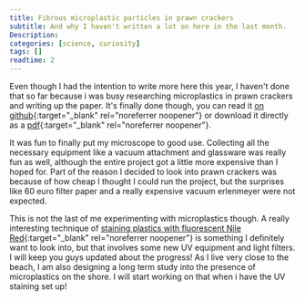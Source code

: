 ```yaml
---
title: Fibrous microplastic particles in prawn crackers
subtitle: And why I haven't written a lot on here in the last month.
Description:
categories: [science, curiosity]
tags: []
readtime: 2
---
```


Even though I had the intention to write more here this year, I haven't done that so far because i was busy researching microplastics in prawn crackers and writing up the paper. It's finally done though, you can read it [on github](https://github.com/PrinsFrank/PrinsFrank.nl/blob/master/papers/2020-02-08-fibrous-microplastic-particles-in-prawn-crackers.pdf){:target="_blank" rel="noreferrer noopener"} or download it directly as a [pdf](https://github.com/PrinsFrank/PrinsFrank.nl/raw/master/papers/2020-02-08-fibrous-microplastic-particles-in-prawn-crackers.pdf
){:target="_blank" rel="noreferrer noopener"}.

It was fun to finally put my microscope to good use. Collecting all the necessary equipment like a vacuum attachment and glassware was really fun as well, although the entire project got a little more expensive than I hoped for. Part of the reason I decided to look into prawn crackers was because of how cheap I thought I could run the project, but the surprises like 60 euro filter paper and a really expensive vacuum erlenmeyer were not expected.

This is not the last of me experimenting with microplastics though. A really interesting technique of [staining plastics with fluorescent Nile Red](https://pearl.plymouth.ac.uk/bitstream/handle/10026.1/10621/Lost%2C%20but%20found%20with%20Nile%20red.pdf){:target="_blank" rel="noreferrer noopener"} is something I definitely want to look into, but that involves some new UV equipment and light filters. I will keep you guys updated about the progress! As I live very close to the beach, I am also designing a long term study into the presence of microplastics on the shore. I will start working on that when i have the UV staining set up!
